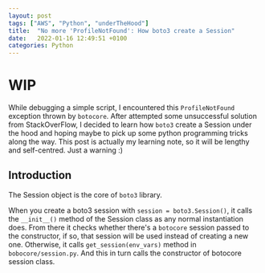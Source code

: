 ```yaml
---
layout: post
tags: ["AWS", "Python", "underTheHood"]
title:  "No more 'ProfileNotFound': How boto3 create a Session"
date:   2022-01-16 12:49:51 +0100
categories: Python
---
```

# WIP
While debugging a simple script, I encountered this `ProfileNotFound` exception thrown by `botocore`. After attempted some unsuccessful solution from StackOverFlow, I decided to learn how `boto3` create a Session under the hood and hoping maybe to pick up some python programming tricks along the way. This post is actually my learning note, so it will be lengthy and self-centred. Just a warning :)

## Introduction

The Session object is the core of `boto3` library. 

When you create a boto3 session with `session = boto3.Session()`, it calls the `__init__()` method of the Session class as any normal instantiation does. From there it checks whether there's a `botocore` session passed to the constructor, if so, that session will be used instead of creating a new one. Otherwise, it calls `get_session(env_vars)` method in `bobocore/session.py`. And this in turn calls the constructor of botocore session class. 
